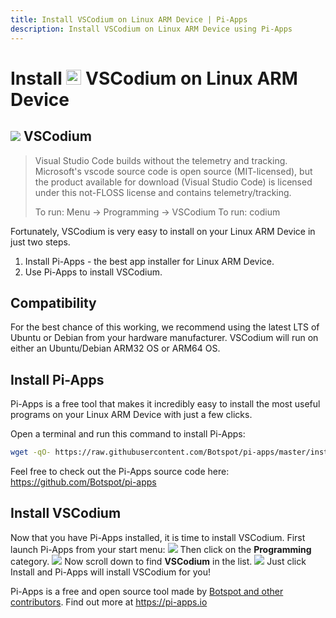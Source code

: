 ```yaml
---
title: Install VSCodium on Linux ARM Device | Pi-Apps
description: Install VSCodium on Linux ARM Device using Pi-Apps
---
```

<div class="simple-install-content content">

# Install <img src="/img/app-icons/VSCodium/icon-64.png" height=24> VSCodium on Linux ARM Device

## <img src="/img/app-icons/VSCodium/icon-64.png"> VSCodium
> Visual Studio Code builds without the telemetry and tracking.
> Microsoft's vscode source code is open source (MIT-licensed), but the product available for download (Visual Studio Code) is licensed under this not-FLOSS license and contains telemetry/tracking.
> 
> To run: Menu -> Programming -> VSCodium
> To run: codium

Fortunately, VSCodium is very easy to install on your Linux ARM Device in just two steps.
1. Install Pi-Apps - the best app installer for Linux ARM Device.
2. Use Pi-Apps to install VSCodium.
</div>
<div class="simple-install-content content">

## Compatibility
For the best chance of this working, we recommend using the latest LTS of Ubuntu or Debian from your hardware manufacturer.
VSCodium will run on either an Ubuntu/Debian ARM32 OS or ARM64 OS.
</div>
<div class="simple-install-content content">

## Install Pi-Apps

Pi-Apps is a free tool that makes it incredibly easy to install the most useful programs on your Linux ARM Device with just a few clicks.

Open a terminal and run this command to install Pi-Apps:
```bash
wget -qO- https://raw.githubusercontent.com/Botspot/pi-apps/master/install | bash
```
Feel free to check out the Pi-Apps source code here: https://github.com/Botspot/pi-apps
</div>
<div class="simple-install-content content">

## Install VSCodium

Now that you have Pi-Apps installed, it is time to install VSCodium.
First launch Pi-Apps from your start menu:
<img src="/img/start-menu.png">
Then click on the <b>Programming</b> category.
<img src="/img/category-selections/Programming.png">
Now scroll down to find <b>VSCodium</b> in the list.
<img src="/img/app-icons/VSCodium/app-selection.png">
Just click Install and Pi-Apps will install VSCodium for you!
</div>
<div class="simple-install-content content">

Pi-Apps is a free and open source tool made by [Botspot and other contributors](/about/#contributors). Find out more at https://pi-apps.io
</div>
